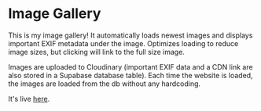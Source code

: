 # Image Gallery
This is my image gallery! It automatically loads newest images and displays important EXIF metadata under the image. Optimizes loading to reduce image sizes, but clicking will link to the full size image. 

Images are uploaded to Cloudinary (important EXIF data and a CDN link are also stored in a Supabase database table). Each time the website is loaded, the images are loaded from the db without any hardcoding. 

It's live [here](https://corgis.cyou).
